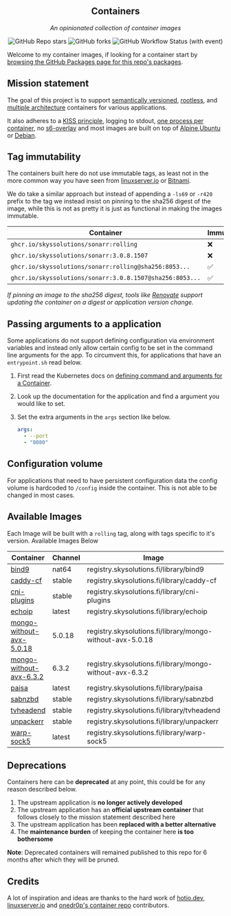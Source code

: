 <!---
NOTE: AUTO-GENERATED FILE
to edit this file, instead edit its template at: ./scripts/templates/README.md.j2
-->
<div align="center">


## Containers

_An opinionated collection of container images_

</div>

<div align="center">

![GitHub Repo stars](https://img.shields.io/github/stars/skyssolutions/containers?style=for-the-badge)
![GitHub forks](https://img.shields.io/github/forks/skyssolutions/containers?style=for-the-badge)
![GitHub Workflow Status (with event)](https://img.shields.io/github/actions/workflow/status/skyssolutions/containers/scheduled-release.yaml?style=for-the-badge&label=Scheduled%20Release)

</div>

Welcome to my container images, if looking for a container start by [browsing the GitHub Packages page for this repo's packages](https://github.com/orgs/skyssolutions/packages?repo_name=containers).

## Mission statement

The goal of this project is to support [semantically versioned](https://semver.org/), [rootless](https://rootlesscontaine.rs/), and [multiple architecture](https://www.docker.com/blog/multi-arch-build-and-images-the-simple-way/) containers for various applications.

It also adheres to a [KISS principle](https://en.wikipedia.org/wiki/KISS_principle), logging to stdout, [one process per container](https://testdriven.io/tips/59de3279-4a2d-4556-9cd0-b444249ed31e/), no [s6-overlay](https://github.com/just-containers/s6-overlay) and most images are built on top of [Alpine](https://hub.docker.com/_/alpine),[Ubuntu](https://hub.docker.com/_/ubuntu) or [Debian](https://hub.docker.com/_/debian).

## Tag immutability

The containers built here do not use immutable tags, as least not in the more common way you have seen from [linuxserver.io](https://fleet.linuxserver.io/) or [Bitnami](https://bitnami.com/stacks/containers).

We do take a similar approach but instead of appending a `-ls69` or `-r420` prefix to the tag we instead insist on pinning to the sha256 digest of the image, while this is not as pretty it is just as functional in making the images immutable.

| Container                                                | Immutable |
|----------------------------------------------------------|-----------|
| `ghcr.io/skyssolutions/sonarr:rolling`                   | ❌         |
| `ghcr.io/skyssolutions/sonarr:3.0.8.1507`                | ❌         |
| `ghcr.io/skyssolutions/sonarr:rolling@sha256:8053...`    | ✅         |
| `ghcr.io/skyssolutions/sonarr:3.0.8.1507@sha256:8053...` | ✅         |

_If pinning an image to the sha256 digest, tools like [Renovate](https://github.com/renovatebot/renovate) support updating the container on a digest or application version change._

## Passing arguments to a application

Some applications do not support defining configuration via environment variables and instead only allow certain config to be set in the command line arguments for the app. To circumvent this, for applications that have an `entrypoint.sh` read below.

1. First read the Kubernetes docs on [defining command and arguments for a Container](https://kubernetes.io/docs/tasks/inject-data-application/define-command-argument-container/).
2. Look up the documentation for the application and find a argument you would like to set.
3. Set the extra arguments in the `args` section like below.

    ```yaml
    args:
      - --port
      - "8080"
    ```

## Configuration volume

For applications that need to have persistent configuration data the config volume is hardcoded to `/config` inside the container. This is not able to be changed in most cases.

## Available Images

Each Image will be built with a `rolling` tag, along with tags specific to it's version. Available Images Below

Container | Channel | Image | Mirror
--- | --- |-----| ---
[bind9](https://github.com/skyssolutions/pkgs/container/bind9) | nat64 | registry.skysolutions.fi/library/bind9 | ghcr.io/skyssolutions/bind9
[caddy-cf](https://github.com/skyssolutions/pkgs/container/caddy-cf) | stable | registry.skysolutions.fi/library/caddy-cf | ghcr.io/skyssolutions/caddy-cf
[cni-plugins](https://github.com/skyssolutions/pkgs/container/cni-plugins) | stable | registry.skysolutions.fi/library/cni-plugins | ghcr.io/skyssolutions/cni-plugins
[echoip](https://github.com/skyssolutions/pkgs/container/echoip) | latest | registry.skysolutions.fi/library/echoip | ghcr.io/skyssolutions/echoip
[mongo-without-avx-5.0.18](https://github.com/skyssolutions/pkgs/container/mongo-without-avx-5.0.18) | 5.0.18 | registry.skysolutions.fi/library/mongo-without-avx-5.0.18 | ghcr.io/skyssolutions/mongo-without-avx-5.0.18
[mongo-without-avx-6.3.2](https://github.com/skyssolutions/pkgs/container/mongo-without-avx-6.3.2) | 6.3.2 | registry.skysolutions.fi/library/mongo-without-avx-6.3.2 | ghcr.io/skyssolutions/mongo-without-avx-6.3.2
[paisa](https://github.com/skyssolutions/pkgs/container/paisa) | latest | registry.skysolutions.fi/library/paisa | ghcr.io/skyssolutions/paisa
[sabnzbd](https://github.com/skyssolutions/pkgs/container/sabnzbd) | stable | registry.skysolutions.fi/library/sabnzbd | ghcr.io/skyssolutions/sabnzbd
[tvheadend](https://github.com/skyssolutions/pkgs/container/tvheadend) | stable | registry.skysolutions.fi/library/tvheadend | ghcr.io/skyssolutions/tvheadend
[unpackerr](https://github.com/skyssolutions/pkgs/container/unpackerr) | stable | registry.skysolutions.fi/library/unpackerr | ghcr.io/skyssolutions/unpackerr
[warp-sock5](https://github.com/skyssolutions/pkgs/container/warp-sock5) | latest | registry.skysolutions.fi/library/warp-sock5 | ghcr.io/skyssolutions/warp-sock5


## Deprecations

Containers here can be **deprecated** at any point, this could be for any reason described below.

1. The upstream application is **no longer actively developed**
2. The upstream application has an **official upstream container** that follows closely to the mission statement described here
3. The upstream application has been **replaced with a better alternative**
4. The **maintenance burden** of keeping the container here **is too bothersome**

**Note**: Deprecated containers will remained published to this repo for 6 months after which they will be pruned.

## Credits

A lot of inspiration and ideas are thanks to the hard work of [hotio.dev](https://hotio.dev/), [linuxserver.io](https://www.linuxserver.io/) and [onedr0p's container repo](https://https://github.com/onedr0p/containers) contributors.